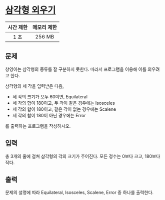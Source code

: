 # [삼각형 외우기](https://www.acmicpc.net/problem/10101)

| 시간 제한 | 메모리 제한 |
| :-------: | :---------: |
| 1 초      | 256 MB      |

## 문제

창영이는 삼각형의 종류를 잘 구분하지 못한다. 따라서 프로그램을 이용해 이를 외우려고 한다.

삼각형의 세 각을 입력받은 다음,

* 세 각의 크기가 모두 60이면, Equilateral
* 세 각의 합이 180이고, 두 각이 같은 경우에는 Isosceles
* 세 각의 합이 180이고, 같은 각이 없는 경우에는 Scalene
* 세 각의 합이 180이 아닌 경우에는 Error

를 출력하는 프로그램을 작성하시오.


## 입력

총 3개의 줄에 걸쳐 삼각형의 각의 크기가 주어진다. 모든 정수는 0보다 크고, 180보다 작다.


## 출력

문제의 설명에 따라 Equilateral, Isosceles, Scalene, Error 중 하나를 출력한다.

